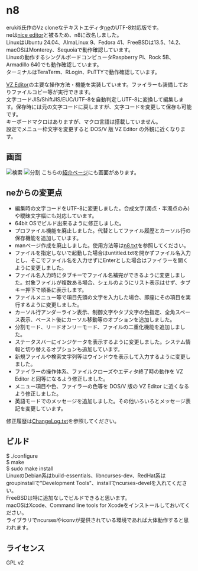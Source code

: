 n8
====

erukiti氏作のVz cloneなテキストエディタ[ne](https://github.com/erukiti/ne)のUTF-8対応版です。  
neは[nice editor](https://ne.di.unimi.it/)と被るため、n8に改名しました。  
LinuxはUbuntu 24.04、AlmaLinux 9、Fedora 41、FreeBSDは13.5、14.2、macOSはMonterey、Sequoiaで動作確認しています。  
Linuxの動作するシングルボードコンピュータRaspberry Pi、Rock 5B、Armadillo 640でも動作確認しています。  
ターミナルはTeraTerm、RLogin、PuTTYで動作確認しています。  

[VZ Editor](https://github.com/vcraftjp/VZEditor)の主要な操作方法・機能を実装しています。ファイラーも装備しておりファイルコピー等が実行できます。  
文字コードJIS/ShiftJIS/EUC/UTF-8を自動判定しUTF-8に変換して編集します。保存時には元の文字コードに戻しますが、文字コードを変更して保存も可能です。  
キーボードマクロはありますが、マクロ言語は搭載していません。  
設定でメニュー枠文字を変更すると DOS/V 版 VZ Editor の外観に近くなります。  

## 画面
![検索](https://www.nanshiki.co.jp/software/n8search.png)
![分割](https://www.nanshiki.co.jp/software/n8teraterm.png)
こちらの[紹介ページ](https://www.nanshiki.co.jp/software/n8.html)にも画面があります。  

## neからの変更点
- 編集時の文字コードをUTF-8に変更しました。合成文字(濁点・半濁点のみ)や曖昧文字幅にも対応しています。  
- 64bit OSでビルド出来るように修正しました。  
- プロファイル機能を廃止しました。代替としてファイル履歴とカーソル行の保存機能を追加しています。  
- manページ作成を廃止しました。使用方法等は[n8.txt](https://github.com/nanshiki/n8/blob/main/n8.txt)を参照してください。  
- ファイルを指定しないで起動した場合はuntitled.txtを開かずファイル名入力とし、そこでファイル名を入力せずにEnterとした場合はファイラーを開くように変更しました。  
- ファイル名入力時にタブキーでファイル名補完ができるように変更しました。対象ファイルが複数ある場合、シェルのようにリスト表示はせず、タブキー押下で順番に表示します。  
- ファイルメニュー等で項目先頭の文字を入力した場合、即座にその項目を実行するように変更しました。  
- カーソル行アンダーライン表示、制御文字やタブ文字の色指定、全角スペース表示、ペースト後にカーソル移動等のオプションを追加しました。  
- 分割モード、リードオンリーモード、ファイルの二重化機能を追加しました。   
- ステータスバーにインジケータを表示するように変更しました。システム情報と切り替えるオプションも追加しています。   
- 新規ファイルや検索文字列等はウインドウを表示して入力するように変更しました。   
- ファイラーの操作体系、ファイルクローズやエディタ終了時の動作を VZ Editor と同等になるよう修正しました。   
- メニュー項目や色、ファイラーの色等を DOS/V 版の VZ Editor に近くなるよう修正しました。   
- 英語モードでのメッセージを追加しました。その他いろいろとメッセージ表記を変更しています。  

修正履歴は[ChangeLog.txt](https://github.com/nanshiki/n8/blob/main/ChangeLog.txt)を参照してください。  

## ビルド
$ ./configure  
$ make  
$ sudo make install  
LinuxのDebian系はbuild-essentials、libncurses-dev、RedHat系はgroupinstallで"Development Tools"、installでncurses-develを入れてください。  
FreeBSDは特に追加なしでビルドできると思います。  
macOSはXcode、Command line tools for Xcodeをインストールしておいてください。  
ライブラリでncursesやiconvが提供されている環境であれば大体動作すると思われます。  

## ライセンス
GPL v2
